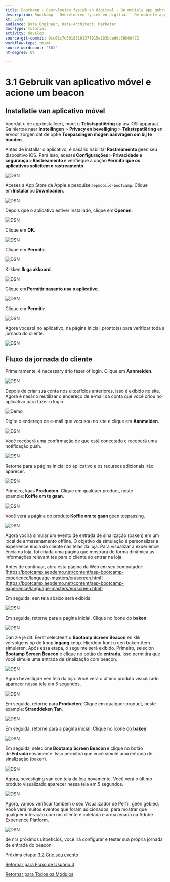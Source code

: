 ```yaml
---
title: Bootkamp - Overvloeien fysiek en digitaal - De mobiele app gebruiken en een baken-ingang activeren - Brazilië
description: Bootkamp - Overvloeien fysiek en digitaal - De mobiele app gebruiken en een baken-ingang activeren - Brazilië
kt: 5342
audience: Data Engineer, Data Architect, Marketer
doc-type: tutorial
activity: develop
source-git-commit: 9cc01c7d3018319137f915e103bce9dc39b0d472
workflow-type: tm+mt
source-wordcount: '601'
ht-degree: 0%

---
```


# 3.1 Gebruik van aplicativo móvel e acione um beacon

## Installatie van aplicativo móvel

Voordat u de app installeert, moet u **Tekstspatiëring** op uw iOS-apparaat. Ga hiertoe naar **Instellingen** > **Privacy en beveiliging** > **Tekstspatiëring** en ervoor zorgen dat de optie **Toepassingen mogen aanvragen om bij te houden**.

Antes de installar o aplicativo, é nasário habilitar **Rastreamento** geen seu dispositivo iOS. Para isso, acesse **Configurações** > **Privacidade e segurança** > **Rastreamento** e verifieque a opção **Permitir que os aplicativos solicitem o rastreamento**.

![DSN](./../uc3/images/app4.png)

Aceses a App Store da Apple e pesquise `aepmobile-bootcamp`. Clique em **Instalar** ou **Downloaden**.

![DSN](./../uc3/images/app1.png)

Depois que o aplicativo estiver installado, clique em **Openen**.

![DSN](./../uc3/images/app2.png)

Clique em **OK**.

![DSN](./../uc3/images/app9.png)

Clique em **Permitir**.

![DSN](./../uc3/images/app3.png)

Klikken **Ik ga akkoord**.

![DSN](./../uc3/images/app7.png)

Clique em **Permitir nasanto usa o aplicativo**.

![DSN](./../uc3/images/app8.png)

Clique em **Permitir**.

![DSN](./../uc3/images/app5.png)

Agora vocestá no aplicativo, na página inicial, pronto(a) para verificar toda a jornada do cliente.

![DSN](./../uc3/images/app12.png)

## Fluxo da jornada do cliente

Primeiramente, é necessary ário fazer of login. Clique em **Aanmelden**.

![DSN](./images/app13.png)

Depois de criar sua conta nos uitoefícios anteriores, isso é exibido no site. Agora é nasário reutilizar o endereço de e-mail da conta que você criou no aplicativo para fazer o login.

![Demo](./images/pv1.png)

Digite o endereço de e-mail que vocusou no site e clique em **Aanmelden**.

![DSN](./images/app14.png)

Você receberá uma confirmação de que está conectado e receberá uma notificação push.

![DSN](./images/app15.png)

Retorne para a página inicial do aplicativo e os recursos adicionais irão aparecer.

![DSN](./images/app17.png)

Primeiro, kaas **Producten**. Clique em qualquer product, neste example: **Koffie om te gaan**.

![DSN](./images/app19.png)

Você verá a página do produto **Koffie om te gaan** geen toepassing.

![DSN](./images/app20.png)

Agora vocirá simular um evento de entrada de sinalização (baken) em um local de armazenamento offline. O objetivo da simulação é personalizar a experience ência do cliente nas telas da loja. Para visualizar a experience ência na loja, foi criada uma página que mostrará de forma dinâmica as informações relevant tes para o cliente ao entrar na loja.

Antes de continuar, abra esta página da Web em seu computador: [https://bootcamp.aepdemo.net/content/aep-bootcamp-experience/language-masters/en/screen.html](https://bootcamp.aepdemo.net/content/aep-bootcamp-experience/language-masters/en/screen.html)

Em seguida, een tela abaixo será exibida:

![DSN](./images/screen1.png)

Em seguida, retorne para a página inicial. Clique no ícone do **baken**.

![DSN](./images/app23.png)

Dan zie je dit. Eerst selecteert u **Bootamp Screen Beacon** en klik vervolgens op de knop **ingang** knop. Hierdoor kunt u een baken-item simuleren.
Após essa etapa, o seguinte será exibido. Primeiro, selecion **Bootamp Screen Beacon** e clique no botão de **entrada**. Isso permitirá que você simule uma entrada de sinalização com beacon.

![DSN](./images/app21.png)

Agora bevestigde een tela da loja. Você verá o último produto visualizado aparecer nessa tela em 5 segundos.

![DSN](./images/screen2.png)

Em seguida, retorne para **Producten**. Clique em qualquer product, neste example: **Stranddeken Tan**.

![DSN](./images/app22.png)

Em seguida, retorne para a página inicial. Clique no ícone do **baken**.

![DSN](./images/app23.png)

Em seguida, selecione **Bootamp Screen Beacon** e clique no botão de **Entrada** novamente. Isso permitirá que você simule uma entrada de sinalização (baken).

![DSN](./images/app21.png)

Agora, bevestiging van een tela da loja novamente. Você verá o último produto visualizado aparecer nessa tela em 5 segundos.

![DSN](./images/screen3.png)

Agora, vamos verificar também o seu Visualizador de Perfil, geen gebied. Você verá muitos eventos que foram adicionados, para mostrar que qualquer interação com um cliente é coletada e armazenada na Adobe Experience Platform.

![DSN](./images/screen4.png)

de nrs próximos uitoefícios, você irá configurar e testar sua própria jornada de entrada do beacon.

Próxima etapa: [3.2 Crie seu evento](./ex2.md)

[Retornar para Fluxo de Usuário 3](./uc3.md)

[Retornar para Todos os Módulos](../../overview.md)
